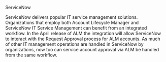 ServiceNow

ServiceNow delivers popular IT service management solutions. Organizations that employ both Account Lifecycle Manager and ServiceNow IT Service Management can benefit from an integrated workflow. In the April release of ALM the integration will allow ServiceNow to interact with the Request Approval process for ALM accounts. As much of other IT management operations are handled in ServiceNow by organizations, now too can service account approval via ALM be handled from the same workflow. 